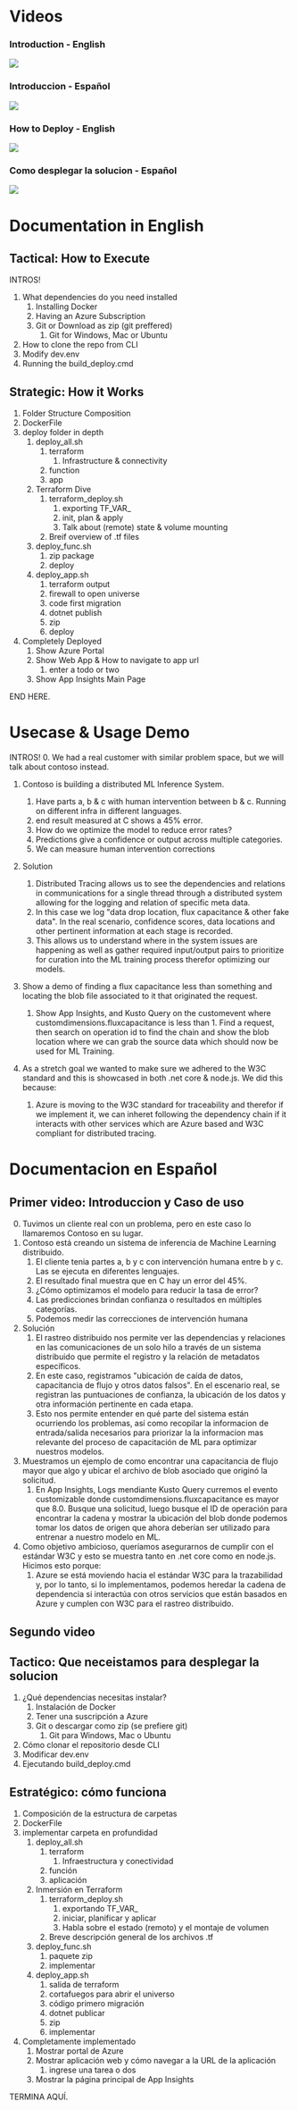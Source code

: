 
# Videos

### Introduction - English
[![](http://img.youtube.com/vi/Mrnu2R8lk3s/0.jpg)](http://www.youtube.com/watch?v=Mrnu2R8lk3s "Introduction")

### Introduccion - Español
[![](https://i9.ytimg.com/vi/b0JoZSf6XtA/mq1.jpg?sqp=CPTZqP4F&rs=AOn4CLCDJo5W3g2Phk6mLyjq45ZjGfHrqQ)](https://www.youtube.com/watch?v=b0JoZSf6XtA "Introduccion")

### How to Deploy - English
[![](http://img.youtube.com/vi/4LQ-8zOpRaE/0.jpg)](http://www.youtube.com/watch?v=4LQ-8zOpRaE "Deployment")

### Como desplegar la solucion - Español
[![](https://i9.ytimg.com/vi/LGuBrL68L6Q/mq1.jpg?sqp=CPTZqP4F&rs=AOn4CLDUsbM1yuh0idqIuyQV38GhJN45dg)](https://www.youtube.com/watch?v=LGuBrL68L6Q "Despliegue de la solucion")


# Documentation in English

## Tactical: How to Execute
INTROS!
1.  What dependencies do you need installed
    1.  Installing Docker
    2.  Having an Azure Subscription
    3.  Git or Download as zip (git preffered)
        1.  Git for Windows, Mac or Ubuntu
2. How to clone the repo from CLI
3. Modify dev.env
4. Running the build_deploy.cmd

## Strategic: How it Works
1.  Folder Structure Composition
2.  DockerFile
3.  deploy folder in depth 
    1.  deploy_all.sh
        1.  terraform
            1.  Infrastructure & connectivity
        2.  function
        3.  app
    2. Terraform Dive
       1. terraform_deploy.sh
          1. exporting TF_VAR_
          2. init, plan & apply
          3. Talk about (remote) state & volume mounting
       2. Breif overview of .tf files
    3. deploy_func.sh
       1. zip package
       2. deploy
    4. deploy_app.sh
       1. terraform output
       2. firewall to open universe
       3. code first migration
       4. dotnet publish
       5. zip
       6. deploy
4. Completely Deployed
   1. Show Azure Portal
   2. Show Web App & How to navigate to app url
      1. enter a todo or two
   3. Show App Insights Main Page

END HERE.

# Usecase & Usage Demo
INTROS!
0.  We had a real customer with similar problem space, but we will talk about contoso instead.
1.  Contoso is building a distributed ML Inference System.
    1.  Have parts a, b & c with human intervention between b & c.  Running on different infra in different languages.
    2.  end result measured at C shows a 45% error.
    3.  How do we optimize the model to reduce error rates?
    4.  Predictions give a confidence or output across multiple categories.
    5.  We can measure human intervention corrections
2. Solution
   1. Distributed Tracing allows us to see the dependencies and relations in communications for a single thread through a distributed system allowing for the logging and relation of specific meta data.
   2. In this case we log "data drop location, flux capacitance & other fake data".  In the real scenario, confidence scores, data locations and other pertinent information at each stage is recorded.
   3. This allows us to understand where in the system issues are happening as well as gather required input/output pairs to prioritize for curation into the ML training process therefor optimizing our models.
3. Show a demo of finding a flux capacitance less than something and locating the blob file associated to it that originated the request.
   1. Show App Insights, and Kusto Query on the customevent where customdimensions.fluxcapacitance is less than 1.  Find a request, then search on operation id to find the chain and show the blob location where we can grab the source data which should now be used for ML Training.

4.  As a stretch goal we wanted to make sure we adhered to the W3C standard and this is showcased in both .net core & node.js.  We did this because:
    1.  Azure is moving to the W3C standard for traceability and therefor if we implement it, we can inheret following the dependency chain if it interacts with other services which are Azure based and W3C compliant for distributed tracing.

# Documentacion en Español

## Primer video: Introduccion y Caso de uso
0. Tuvimos un cliente real con un problema, pero en este caso lo llamaremos Contoso en su lugar.
1. Contoso está creando un sistema de inferencia de Machine Learning distribuido.
    1. El cliente tenia partes a, b y c con intervención humana entre b y c. Las se ejecuta en diferentes lenguajes.
    2. El resultado final muestra que en C hay un error del 45%.
    3. ¿Cómo optimizamos el modelo para reducir la tasa de error?
    4. Las predicciones brindan confianza o resultados en múltiples categorías.
    5. Podemos medir las correcciones de intervención humana
2. Solución
   1. El rastreo distribuido nos permite ver las dependencias y relaciones en las comunicaciones de un solo hilo a través de un sistema distribuido que permite el registro y la relación de metadatos específicos.
   2. En este caso, registramos "ubicación de caída de datos, capacitancia de flujo y otros datos falsos". En el escenario real, se registran las puntuaciones de confianza, la ubicación de los datos y otra información pertinente en cada etapa.
   3. Esto nos permite entender en qué parte del sistema están ocurriendo los problemas, así como recopilar la informacion de entrada/salida necesarios para priorizar la la informacion mas relevante del proceso de capacitación de ML para optimizar nuestros modelos.
3. Muestramos un ejemplo de como encontrar una capacitancia de flujo mayor que algo y ubicar el archivo de blob asociado que originó la solicitud.
   1. En App Insights, Logs mendiante Kusto Query curremos el evento customizable donde customdimensions.fluxcapacitance es mayor que 8.0. Busque una solicitud, luego busque el ID de operación para encontrar la cadena y mostrar la ubicación del blob donde podemos tomar los datos de origen que ahora deberían ser utilizado para entrenar a nuestro modelo en ML.
4. Como objetivo ambicioso, queríamos asegurarnos de cumplir con el estándar W3C y esto se muestra tanto en .net core como en node.js. Hicimos esto porque:
    1. Azure se está moviendo hacia el estándar W3C para la trazabilidad y, por lo tanto, si lo implementamos, podemos heredar la cadena de dependencia si interactúa con otros servicios que están basados ​​en Azure y cumplen con W3C para el rastreo distribuido.


## Segundo video
## Tactico: Que neceistamos para desplegar la solucion
1. ¿Qué dependencias necesitas instalar?
    1. Instalación de Docker
    2. Tener una suscripción a Azure
    3. Git o descargar como zip (se prefiere git)
        1. Git para Windows, Mac o Ubuntu
2. Cómo clonar el repositorio desde CLI
3. Modificar dev.env
4. Ejecutando build_deploy.cmd

## Estratégico: cómo funciona
1. Composición de la estructura de carpetas
2. DockerFile
3. implementar carpeta en profundidad
    1. deploy_all.sh
        1. terraform
            1. Infraestructura y conectividad
        2. función
        3. aplicación
    2. Inmersión en Terraform
       1. terraform_deploy.sh
          1. exportando TF_VAR_
          2. iniciar, planificar y aplicar
          3. Habla sobre el estado (remoto) y el montaje de volumen
       2. Breve descripción general de los archivos .tf
    3. deploy_func.sh
       1. paquete zip
       2. implementar
    4. deploy_app.sh
       1. salida de terraform
       2. cortafuegos para abrir el universo
       3. código primero migración
       4. dotnet publicar
       5. zip
       6. implementar
4. Completamente implementado
   1. Mostrar portal de Azure
   2. Mostrar aplicación web y cómo navegar a la URL de la aplicación
      1. ingrese una tarea o dos
   3. Mostrar la página principal de App Insights

TERMINA AQUÍ.
